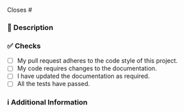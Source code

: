 <!-- 
Thanks for creating this pull request 👍

Please make sure that the pull request is limited to one type (docs, feature, etc.) and keep it as small as possible. You can open multiple prs instead of opening a huge one.
-->

<!-- If this pull request closes an issue, please mention the issue number below -->
Closes # <!-- Issue # here -->

### 📑 Description
<!-- Add a brief description of the pr -->

<!-- You can also choose to add a list of changes and if they have been completed or not by using the markdown to-do list syntax
- [ ] Not Completed
- [x] Completed
-->

### ✅ Checks
<!-- Make sure your pr passes the CI checks and do check the following fields as needed - -->
- [ ] My pull request adheres to the code style of this project.
- [ ] My code requires changes to the documentation.
- [ ] I have updated the documentation as required.
- [ ] All the tests have passed.

### ℹ Additional Information
<!-- Any additional information like breaking changes, dependencies added, screenshots, comparisons between new and old behavior, etc. -->
